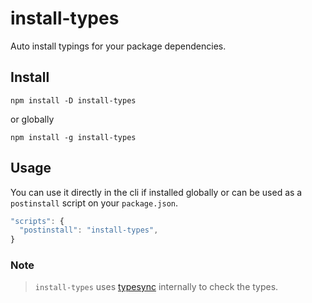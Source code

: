 # install-types

Auto install typings for your package dependencies.

## Install

`npm install -D install-types`

or globally

`npm install -g install-types`

## Usage

You can use it directly in the cli if installed globally or can be used as a `postinstall` script on your `package.json`.

```js
"scripts": {
  "postinstall": "install-types",
}
```

### Note

> `install-types` uses [typesync](https://github.com/jeffijoe/typesync) internally to check the types.
